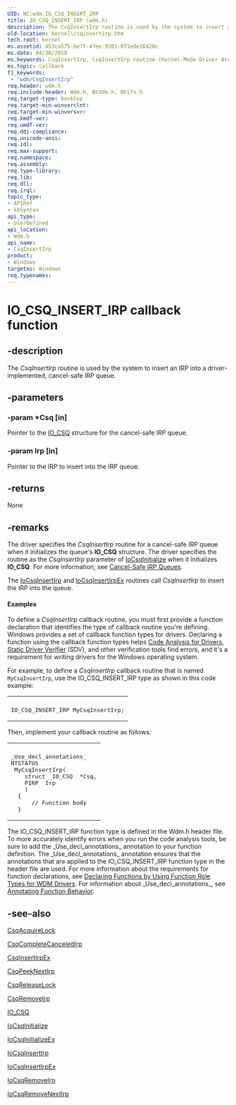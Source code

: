 ```yaml
---
UID: NC:wdm.IO_CSQ_INSERT_IRP
title: IO_CSQ_INSERT_IRP (wdm.h)
description: The CsqInsertIrp routine is used by the system to insert an IRP into a driver-implemented, cancel-safe IRP queue.
old-location: kernel\csqinsertirp.htm
tech.root: kernel
ms.assetid: 453ca575-be7f-47ee-9201-0f1ede16420c
ms.date: 04/30/2018
ms.keywords: CsqInsertIrp, CsqInsertIrp routine [Kernel-Mode Driver Architecture], DrvrRtns_84a81857-afd6-491c-829f-34063a5b1958.xml, IO_CSQ_INSERT_IRP, kernel.csqinsertirp, wdm/CsqInsertIrp
ms.topic: callback
f1_keywords:
 - "wdm/CsqInsertIrp"
req.header: wdm.h
req.include-header: Wdm.h, Ntddk.h, Ntifs.h
req.target-type: Desktop
req.target-min-winverclnt: 
req.target-min-winversvr: 
req.kmdf-ver: 
req.umdf-ver: 
req.ddi-compliance: 
req.unicode-ansi: 
req.idl: 
req.max-support: 
req.namespace: 
req.assembly: 
req.type-library: 
req.lib: 
req.dll: 
req.irql: 
topic_type:
- APIRef
- kbSyntax
api_type:
- UserDefined
api_location:
- Wdm.h
api_name:
- CsqInsertIrp
product:
- Windows
targetos: Windows
req.typenames: 
---
```


# IO_CSQ_INSERT_IRP callback function


## -description


The <i>CsqInsertIrp</i> routine is used by the system to insert an IRP into a driver-implemented, cancel-safe IRP queue.


## -parameters




### -param *Csq [in]

Pointer to the <a href="https://docs.microsoft.com/windows-hardware/drivers/kernel/eprocess">IO_CSQ</a> structure for the cancel-safe IRP queue.


### -param Irp [in]

Pointer to the IRP to insert into the IRP queue.


## -returns



None




## -remarks



The driver specifies the <i>CsqInsertIrp</i> routine for a cancel-safe IRP queue when it initializes the queue's <b>IO_CSQ</b> structure. The driver specifies the routine as the <i>CsqInsertIrp</i> parameter of <a href="https://docs.microsoft.com/windows-hardware/drivers/ddi/wdm/nf-wdm-iocsqinitialize">IoCsqInitialize</a> when it initializes <b>IO_CSQ</b>. For more information, see <a href="https://docs.microsoft.com/windows-hardware/drivers/kernel/cancel-safe-irp-queues">Cancel-Safe IRP Queues</a>.

The <a href="https://docs.microsoft.com/windows-hardware/drivers/ddi/wdm/nf-wdm-iocsqinsertirp">IoCsqInsertIrp</a> and <a href="https://docs.microsoft.com/windows-hardware/drivers/ddi/wdm/nf-wdm-iocsqinsertirpex">IoCsqInsertIrpEx</a> routines call <i>CsqInsertIrp</i> to insert the IRP into the queue. 


#### Examples

To define a <i>CsqInsertIrp</i> callback routine, you must first provide a function declaration that identifies the type of callback routine you're defining. Windows provides a set of callback function types for drivers. Declaring a function using the callback function types helps <a href="https://docs.microsoft.com/windows-hardware/drivers/devtest/code-analysis-for-drivers">Code Analysis for Drivers</a>, <a href="https://docs.microsoft.com/windows-hardware/drivers/devtest/static-driver-verifier">Static Driver Verifier</a> (SDV), and other verification tools find errors, and it's a requirement for writing drivers for the Windows operating system.

For example, to define a <i>CsqInsertIrp</i> callback routine that is named <code>MyCsqInsertIrp</code>, use the IO_CSQ_INSERT_IRP type as shown in this code example:

<div class="code"><span codelanguage=""><table>
<tr>
<th></th>
</tr>
<tr>
<td>
<pre>IO_CSQ_INSERT_IRP MyCsqInsertIrp;</pre>
</td>
</tr>
</table></span></div>
Then, implement your callback routine as follows:

<div class="code"><span codelanguage=""><table>
<tr>
<th></th>
</tr>
<tr>
<td>
<pre>_Use_decl_annotations_
NTSTATUS
 MyCsqInsertIrp(
    struct _IO_CSQ  *Csq,
    PIRP  Irp
    )
  {
      // Function body
  }</pre>
</td>
</tr>
</table></span></div>
The IO_CSQ_INSERT_IRP function type is defined in the Wdm.h header file. To more accurately identify errors when you run the code analysis tools, be sure to add the _Use_decl_annotations_ annotation to your function definition. The _Use_decl_annotations_ annotation ensures that the annotations that are applied to the IO_CSQ_INSERT_IRP function type in the header file are used. For more information about the requirements for function declarations, see <a href="https://docs.microsoft.com/windows-hardware/drivers/devtest/declaring-functions-using-function-role-types-for-wdm-drivers">Declaring Functions by Using Function Role Types for WDM Drivers</a>. For information about _Use_decl_annotations_, see <a href="https://go.microsoft.com/fwlink/p/?linkid=286697">Annotating Function Behavior</a>.

<div class="code"></div>



## -see-also




<a href="https://docs.microsoft.com/windows-hardware/drivers/ddi/wdm/nc-wdm-io_csq_acquire_lock">CsqAcquireLock</a>



<a href="https://docs.microsoft.com/windows-hardware/drivers/ddi/wdm/nc-wdm-io_csq_complete_canceled_irp">CsqCompleteCanceledIrp</a>



<a href="https://docs.microsoft.com/windows-hardware/drivers/ddi/wdm/nc-wdm-io_csq_insert_irp_ex">CsqInsertIrpEx</a>



<a href="https://docs.microsoft.com/windows-hardware/drivers/ddi/wdm/nc-wdm-io_csq_peek_next_irp">CsqPeekNextIrp</a>



<a href="https://docs.microsoft.com/windows-hardware/drivers/ddi/wdm/nc-wdm-io_csq_release_lock">CsqReleaseLock</a>



<a href="https://docs.microsoft.com/windows-hardware/drivers/ddi/wdm/nc-wdm-io_csq_remove_irp">CsqRemoveIrp</a>



<a href="https://docs.microsoft.com/windows-hardware/drivers/kernel/eprocess">IO_CSQ</a>



<a href="https://docs.microsoft.com/windows-hardware/drivers/ddi/wdm/nf-wdm-iocsqinitialize">IoCsqInitialize</a>



<a href="https://docs.microsoft.com/windows-hardware/drivers/ddi/wdm/nf-wdm-iocsqinitializeex">IoCsqInitializeEx</a>



<a href="https://docs.microsoft.com/windows-hardware/drivers/ddi/wdm/nf-wdm-iocsqinsertirp">IoCsqInsertIrp</a>



<a href="https://docs.microsoft.com/windows-hardware/drivers/ddi/wdm/nf-wdm-iocsqinsertirpex">IoCsqInsertIrpEx</a>



<a href="https://docs.microsoft.com/windows-hardware/drivers/ddi/wdm/nf-wdm-iocsqremoveirp">IoCsqRemoveIrp</a>



<a href="https://docs.microsoft.com/windows-hardware/drivers/ddi/wdm/nf-wdm-iocsqremovenextirp">IoCsqRemoveNextIrp</a>
 

 

